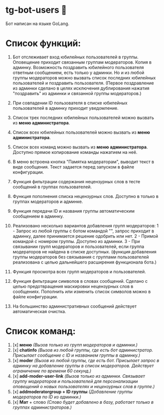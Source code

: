 # tg-bot-users 🤖

Бот написан на языке GoLang.

# Список функций:


1. Бот отслеживает вход юбилейных пользователей в группы. Оповещение приходит связанным группам модераторов. 
   Копия в админку. Возможность поздравить юбилейного пользователя ответным сообщением, есть только у админки.
   Но и из любой группы модераторов можно вызвать список последних юбилейных пользователей и поздравить пользователя.
   (Первое поздравление из админки сделано в целях исключения дублирования нажатия "поздравить" из 
   админки и связанной группы модераторов.)

2. При совпадении ID пользователя в списке юбилейных пользователей в админку приходит уведомление.
3. Список трех последних юбилейных пользователей можно вызвать из **меню администратора**.
4. Список всех юбилейных пользователей можно вызвать из **меню администратора**.
5. Список всех команд можно вызвать из **меню администратора**. Доступно прямое копирование команды нажатием на неё.
6. В меню встроена кнопка "Памятка модераторам", выводит текст в виде сообщения. Текст задается перед запуском в файле конфигурации.
7. Функция фильтрации содержания нецензурных слов в тесте сообщений в группах пользователей.
8. Функция пополнения списка нецензурных слов. Доступно в только в группах модераторов и админке.
9. Функция передачи ID и названия группы автоматическим сообщением в админку.
10. Реализовано несколько вариантов добавления групп модераторов:
    1 - Запрос из любой группы с ботом командой "", запрос приходит в админку, далее принимается решение одобрить или нет.
    2 - Примой командой с номером группы. Доступно из админки.
    3 - При связывании групп модераторов и пользователей, если группа модераторов не найдена в списке доступных.
    (функция добавления группы модераторов без связывания с группами пользователей реализована с целью дальнейшего расширения функционала бота.)
11. Функция просмотра всех групп модераторов и пользователей.
12. Функция фильтрации символов в словах сообщений. Сделано с целью предотвращения маскировки нецензурных слов в сообщениях.
    Пополнить или изменить список символов можно в файле конфигурации.
13. На большинство административных сообщений действует автоматическая очистка.




# Список команд:

1. [x] **меню** _(Вызов только из групп модераторов и админки.)_
2. [x] **chatinfo** _(Вызов из любой группы, где есть бот администратор. Присылает сообщение с ID и названием группы в админку.)_
3. [x] **moder** _(Вызов из любой группы, где есть бот. Присылает запрос в админку на добавление группы в список
   модераторов. Действует ограничение по времени 60 секунд.)_
4. [x] **add-moder-user-link** _(Вызов только из админки. Связывает группу модераторов и пользователей для
   персонализации оповещений о новых пользователях и нецензурных слов в группе.)_
5. [x] **addmoderatorgroup + ID группы** _(Добавление группы модераторов по ID из админки.)_
6. [x] **Мат** + слово _(Слово будет добавлено в базу, работает только в группах администраторов.)_
